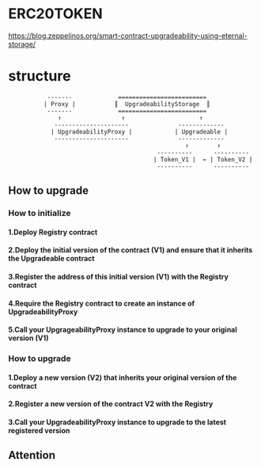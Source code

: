 # ERC20TOKEN
https://blog.zeppelinos.org/smart-contract-upgradeability-using-eternal-storage/
 
 

# structure
 
               -------             =========================
              | Proxy |           ║  UpgradeabilityStorage  ║
               -------             =========================
                  ↑                 ↑                     ↑            
                 ---------------------              -------------
                | UpgradeabilityProxy |            | Upgradeable |
                 ---------------------              ------------- 
                                                      ↑        ↑
                                              ----------      ---------- 
                                             | Token_V1 |  ← | Token_V2 |         
                                              ----------      ---------- 
                                              
                                              
                                              
## How to upgrade


### How to initialize

#### 1.Deploy Registry contract
#### 2.Deploy the initial version of the  contract (V1) and ensure that it inherits the Upgradeable contract
#### 3.Register the address of this initial version (V1) with the Registry contract
#### 4.Require the Registry contract to create an instance of UpgradeabilityProxy
#### 5.Call your UpgrageabilityProxy instance to upgrade to your original version (V1)


### How to upgrade
#### 1.Deploy a new version (V2) that inherits your original version of the contract
#### 2.Register a new version of the contract V2 with the Registry
#### 3.Call your UpgradeabilityProxy instance to upgrade to the latest registered version

## Attention
### 
